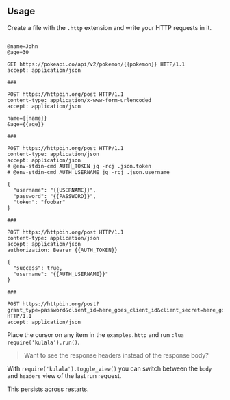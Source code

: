 ## Usage

Create a file with the `.http` extension and write your HTTP requests in it.

```http title="examples.http"

@name=John
@age=30

GET https://pokeapi.co/api/v2/pokemon/{{pokemon}} HTTP/1.1
accept: application/json

###

POST https://httpbin.org/post HTTP/1.1
content-type: application/x-www-form-urlencoded
accept: application/json

name={{name}}
&age={{age}}

###

POST https://httpbin.org/post HTTP/1.1
content-type: application/json
accept: application/json
# @env-stdin-cmd AUTH_TOKEN jq -rcj .json.token
# @env-stdin-cmd AUTH_USERNAME jq -rcj .json.username

{
  "username": "{{USERNAME}}",
  "password": "{{PASSWORD}}",
  "token": "foobar"
}

###

POST https://httpbin.org/post HTTP/1.1
content-type: application/json
accept: application/json
authorization: Bearer {{AUTH_TOKEN}}

{
  "success": true,
  "username": "{{AUTH_USERNAME}}"
}

###

POST https://httpbin.org/post?grant_type=password&client_id=here_goes_client_id&client_secret=here_goes_client_secret&username=mysfusername&password=mysfpasswordplustoken HTTP/1.1
accept: application/json
```

Place the cursor on any item
in the `examples.http` and
run `:lua require('kulala').run()`.

> Want to see the response headers instead of the response body?

With `require('kulala').toggle_view()` you can switch between the `body` and `headers` view of the last run request.

This persists across restarts.
